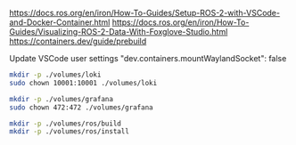 https://docs.ros.org/en/iron/How-To-Guides/Setup-ROS-2-with-VSCode-and-Docker-Container.html
https://docs.ros.org/en/iron/How-To-Guides/Visualizing-ROS-2-Data-With-Foxglove-Studio.html
https://containers.dev/guide/prebuild


Update VSCode user settings
"dev.containers.mountWaylandSocket": false
```bash
mkdir -p ./volumes/loki
sudo chown 10001:10001 ./volumes/loki

mkdir -p ./volumes/grafana
sudo chown 472:472 ./volumes/grafana

mkdir -p ./volumes/ros/build
mkdir -p ./volumes/ros/install
```